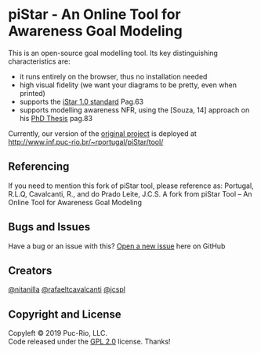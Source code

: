 # piStar - An Online Tool for Awareness Goal Modeling

 This is an open-source goal modelling tool. Its key distinguishing characteristics are:
  - it runs entirely on the browser, thus no installation needed
  - high visual fidelity (we want your diagrams to be pretty, even when printed)
  - supports the [iStar 1.0 standard](http://www-di.inf.puc-rio.br/~julio/tese-herbet.pdf) Pag.63
  - supports modelling awareness NFR, using the [Souza, 14] approach on his [PhD Thesis](http://www-di.inf.puc-rio.br/~julio/tese-herbet.pdf) pag.83

Currently, our version of the [original project](http://www.cin.ufpe.br/~jhcp/pistar/) is deployed at http://www.inf.puc-rio.br/~rportugal/piStar/tool/

## Referencing
If you need to mention this fork of piStar tool, please reference as: 
Portugal, R.L.Q, Cavalcanti, R., and do Prado Leite, J.C.S. A fork from piStar Tool – An Online Tool for Awareness Goal Modeling

## Bugs and Issues
Have a bug or an issue with this? [Open a new issue](https://github.com/nitanilla/piStar/issues) here on GitHub 

## Creators
[@nitanilla](https://github.com/nitanilla)
[@rafaeltcavalcanti](https://github.com/rafaeltcavalcanti)
[@jcspl](https://github.com/jcspl)

## Copyright and License

Copyleft © 2019 Puc-Rio, LLC.  
Code released under the [GPL 2.0](https://github.com/nitanilla/piStar/blob/master/LICENSE) license.
Thanks!

